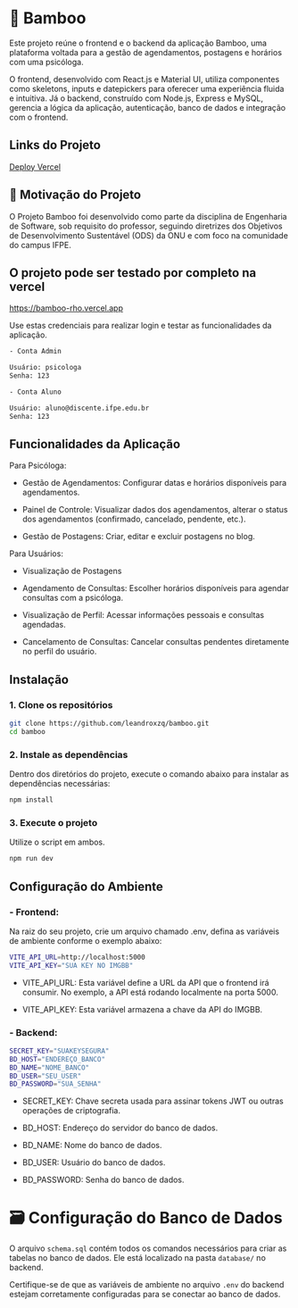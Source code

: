 # 🎋 Bamboo

Este projeto reúne o frontend e o backend da aplicação Bamboo, uma plataforma voltada para a gestão de agendamentos, postagens e horários com uma psicóloga.

O frontend, desenvolvido com React.js e Material UI, utiliza componentes como skeletons, inputs e datepickers para oferecer uma experiência fluida e intuitiva. Já o backend, construído com Node.js, Express e MySQL, gerencia a lógica da aplicação, autenticação, banco de dados e integração com o frontend.

## Links do Projeto

[Deploy Vercel](https://bamboo-rho.vercel.app)

## 🎯 Motivação do Projeto

O Projeto Bamboo foi desenvolvido como parte da disciplina de Engenharia de Software, sob requisito do professor, seguindo diretrizes dos Objetivos de Desenvolvimento Sustentável (ODS) da ONU e com foco na comunidade do campus IFPE.

## O projeto pode ser testado por completo na vercel

https://bamboo-rho.vercel.app

Use estas credenciais para realizar login e testar as funcionalidades da aplicação.

```bash
- Conta Admin

Usuário: psicologa
Senha: 123

- Conta Aluno

Usuário: aluno@discente.ifpe.edu.br
Senha: 123
```

## Funcionalidades da Aplicação

Para Psicóloga:

-   Gestão de Agendamentos: Configurar datas e horários disponíveis para agendamentos.

-   Painel de Controle: Visualizar dados dos agendamentos, alterar o status dos agendamentos (confirmado, cancelado, pendente, etc.).

-   Gestão de Postagens: Criar, editar e excluir postagens no blog.

Para Usuários:

-   Visualização de Postagens

-   Agendamento de Consultas: Escolher horários disponíveis para agendar consultas com a psicóloga.

-   Visualização de Perfil: Acessar informações pessoais e consultas agendadas.

-   Cancelamento de Consultas: Cancelar consultas pendentes diretamente no perfil do usuário.

## Instalação

### 1. Clone os repositórios

```bash
git clone https://github.com/leandroxzq/bamboo.git
cd bamboo
```

### 2. Instale as dependências

Dentro dos diretórios do projeto, execute o comando abaixo para instalar as dependências necessárias:

```bash
npm install
```

### 3. Execute o projeto

Utilize o script em ambos.

```bash
npm run dev
```

## Configuração do Ambiente

### - Frontend:

Na raiz do seu projeto, crie um arquivo chamado .env, defina as variáveis de ambiente conforme o exemplo abaixo:

```bash
VITE_API_URL=http://localhost:5000
VITE_API_KEY="SUA KEY NO IMGBB"
```

-   VITE_API_URL: Esta variável define a URL da API que o frontend irá consumir. No exemplo, a API está rodando localmente na porta 5000.

-   VITE_API_KEY: Esta variável armazena a chave da API do IMGBB.

### - Backend:

```bash
SECRET_KEY="SUAKEYSEGURA"
BD_HOST="ENDEREÇO_BANCO"
BD_NAME="NOME_BANCO"
BD_USER="SEU_USER"
BD_PASSWORD="SUA_SENHA"
```

-   SECRET_KEY: Chave secreta usada para assinar tokens JWT ou outras operações de criptografia.

-   BD_HOST: Endereço do servidor do banco de dados.

-   BD_NAME: Nome do banco de dados.

-   BD_USER: Usuário do banco de dados.

-   BD_PASSWORD: Senha do banco de dados.

# 🗃️ Configuração do Banco de Dados

O arquivo `schema.sql` contém todos os comandos necessários para criar as tabelas no banco de dados. Ele está localizado na pasta `database/` no backend.

Certifique-se de que as variáveis de ambiente no arquivo `.env` do backend estejam corretamente configuradas para se conectar ao banco de dados.
